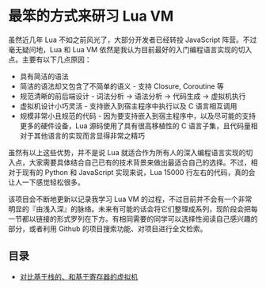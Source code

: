 # 最笨的方式来研习 Lua VM

虽然近几年 Lua 不如之前风光了，大部分开发者已经转投 JavaScript 阵营。不过毫无疑问地，Lua 和 Lua VM 依然是我认为目前最好的入门编程语言实现的切入点。主要有以下几点原因：

* 具有简洁的语法
* 简洁的语法却又包含了不简单的语义 - 支持 Closure, Coroutine 等
* 规范清晰的前后端设计 - 词法分析 -> 语法分析 -> 代码生成 -> 虚拟机执行
* 虚拟机设计小巧灵活 - 支持嵌入到宿主程序中执行以及 C 语言相互调用
* 规模非常小且规范的代码 - 因为要支持嵌入到宿主程序中，以及尽可能的支持更多的硬件设备，Lua 源码使用了具有很高移植性的 C 语言子集，且代码量相对于其他语言的实现而言显得非常之精巧

虽然有以上这些优势，并不是说 Lua 就适合作为所有人的深入编程语言实现的切入点，大家需要具体结合自己已有的技术背景来做出最适合自己的选择。不过，相对于现有的 Python 和 JavaScript 实现来说，Lua 15000 行左右的代码，真的会让人一下感觉轻松很多。

该项目会不断地更新以记录我学习 Lua VM 的过程，不过目前并不会有一个非常明显的『由浅入深』的脉络。未来有可能的话会将它们整理成系列，现阶段会把每一节都以链接的形式罗列在下方。有相同需要的同学可以选择性阅读自己感兴趣的部分，或者利用 Github 的项目搜索功能、对项目进行全文检索。

## 目录

* [对比基于栈的、和基于寄存器的虚拟机](stack-based-vs-register-based-virtual-machine.md)